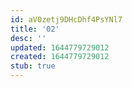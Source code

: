 ```yaml
---
id: aV0zetj9DHcDhf4PsYNl7
title: '02'
desc: ''
updated: 1644779729012
created: 1644779729012
stub: true
---
```


